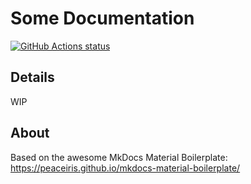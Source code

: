 # Some Documentation

[![GitHub Actions status](https://github.com/tuxpeople/documentation/workflows/github%20pages/badge.svg)](https://github.com/tuxpeople/documentation/actions)

<!-- https://shields.io/ -->

## Details

WIP


## About
Based on the awesome MkDocs Material Boilerplate: https://peaceiris.github.io/mkdocs-material-boilerplate/
